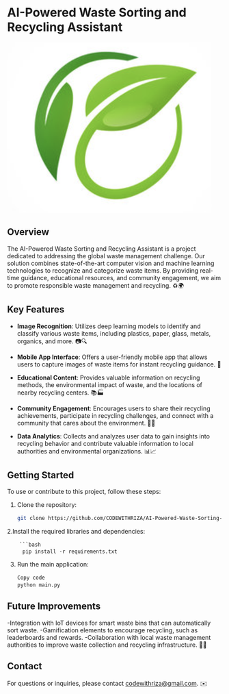 # AI-Powered Waste Sorting and Recycling Assistant

![Project Logo](tree.png)

## Overview

The AI-Powered Waste Sorting and Recycling Assistant is a project dedicated to addressing the global waste management challenge. Our solution combines state-of-the-art computer vision and machine learning technologies to recognize and categorize waste items. By providing real-time guidance, educational resources, and community engagement, we aim to promote responsible waste management and recycling. ♻️🌍

## Key Features

- **Image Recognition**: Utilizes deep learning models to identify and classify various waste items, including plastics, paper, glass, metals, organics, and more. 📷🔍

- **Mobile App Interface**: Offers a user-friendly mobile app that allows users to capture images of waste items for instant recycling guidance. 📱

- **Educational Content**: Provides valuable information on recycling methods, the environmental impact of waste, and the locations of nearby recycling centers. 📚🏭

- **Community Engagement**: Encourages users to share their recycling achievements, participate in recycling challenges, and connect with a community that cares about the environment. 🤝🌳

- **Data Analytics**: Collects and analyzes user data to gain insights into recycling behavior and contribute valuable information to local authorities and environmental organizations. 📊📈

## Getting Started

To use or contribute to this project, follow these steps:

1. Clone the repository:

   ```bash
   git clone https://github.com/CODEWITHRIZA/AI-Powered-Waste-Sorting-and-Recycling-Assistant

2.Install the required libraries and dependencies:
  
        ```bash
         pip install -r requirements.txt
3. Run the main application:

    ```bash
   Copy code
   python main.py

## Future Improvements
-Integration with IoT devices for smart waste bins that can automatically sort waste.
-Gamification elements to encourage recycling, such as leaderboards and rewards.
-Collaboration with local waste management authorities to improve waste collection and recycling infrastructure. 🌟🤖

## Contact
For questions or inquiries, please contact codewithriza@gmail.com. ✉️

